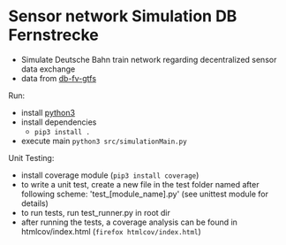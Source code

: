 # Sensor network Simulation DB Fernstrecke

- Simulate Deutsche Bahn train network regarding decentralized sensor data exchange
- data from [db-fv-gtfs](https://github.com/fredlockheed/db-fv-gtfs)

Run:

- install [python3](https://www.python.org)
- install dependencies
  - ``pip3 install .``
- execute main ``python3 src/simulationMain.py``

Unit Testing:

- install coverage module (``pip3 install coverage``)
- to write a unit test, create a new file in the test folder named after following scheme: 'test_[module_name].py' (see unittest module for details)
- to run tests, run test_runner.py in root dir
- after running the tests, a coverage analysis can be found in htmlcov/index.html (``firefox htmlcov/index.html``)